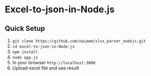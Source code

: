 # Excel-to-json-in-Node.js

## Quick Setup

1) `git clone https://github.com/naieem/xlsx_parser_nodejs.git` <br>
2) `cd excel-to-json-in-Node.js` <br>
3) `npm install` <br>
4) `node app.js` <br>
5) In your browser `http://localhost:3000` <br>
6) Upload excel file and see result <br>
